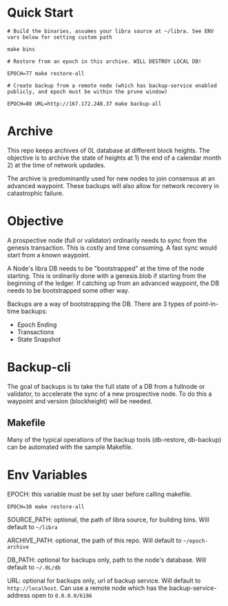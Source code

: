 # Quick Start

```
# Build the binaries, assumes your libra source at ~/libra. See ENV vars below for setting custom path

make bins

# Restore from an epoch in this archive. WILL DESTROY LOCAL DB!

EPOCH=77 make restore-all

# Create backup from a remote node (which has backup-service enabled publicly, and epoch must be within the prune window)

EPOCH=80 URL=http://167.172.248.37 make backup-all

```

# Archive

This repo keeps archives of 0L database at different block heights. The objective is to archive the state of heights at 1) the end of a calendar month 2) at the time of network updades.

The archive is predominantly used for new nodes to join consensus at an advanced waypoint. These backups will also allow for network recovery in catastrophic failure.

# Objective

A prospective node (full or validator) ordinarily needs to sync from the genesis transaction. This is costly and time consuming. A fast sync would start from a known waypoint.
 
A Node's libra DB needs to be "bootstrapped" at the time of the node starting. This is ordinarily done with a genesis.blob if starting from the beginning of the ledger. If catching up from an advanced waypoint, the DB needs to be bootstrapped some other way.

Backups are a way of bootstrapping the DB. There are 3 types of point-in-time backups:
- Epoch Ending
- Transactions
- State Snapshot

# Backup-cli

The goal of backups is to take the full state of a DB from a fullnode or validator, to accelerate the sync of a new prospective node.
To do this a waypoint and version (blockheight) will be needed.

## Makefile

Many of the typical operations of the backup tools (db-restore, db-backup) can be automated with the sample Makefile.

# Env Variables

EPOCH:  this variable must be set by user before calling makefile.

`EPOCH=30 make restore-all`

SOURCE_PATH: optional, the path of libra source, for building bins. Will default to `~/libra`

ARCHIVE_PATH: optional, the path of this repo. Will default to `~/epoch-archive`

DB_PATH: optional for backups only, path to the node's database. Will default  to `~/.0L/db`

URL: optional for backups only, url of backup service. Will default to `http://localhost`. Can use a remote node which has the backup-service-address open to `0.0.0.0/6186`

